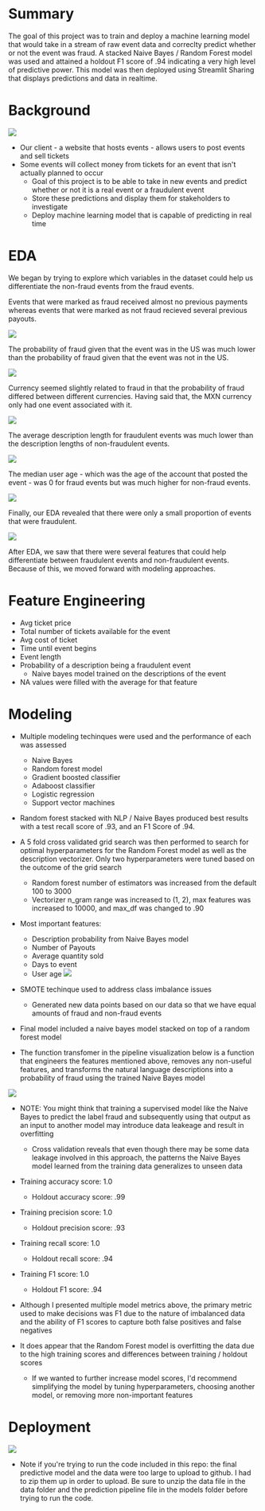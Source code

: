 # Summary
The goal of this project was to train and deploy a machine learning model that would take in a stream of raw event data and correclty predict whether or not the event was fraud. A stacked Naive Bayes / Random Forest model was used and attained a holdout F1 score of .94 indicating a very high level of predictive power. This model was then deployed using Streamlit Sharing that displays predictions and data in realtime.

# Background
![](imgs/example.png)
* Our client - a website that hosts events - allows users to post events and sell tickets
* Some events will collect money from tickets for an event that isn't actually planned to occur
    * Goal of this project is to be able to take in new events and predict whether or not it is a real event or a fraudulent event
    * Store these predictions and display them for stakeholders to investigate
    * Deploy machine learning model that is capable of predicting in real time

# EDA
We began by trying to explore which variables in the dataset could help us differentiate the non-fraud events from the fraud events.

Events that were marked as fraud received almost no previous payments whereas events that were marked as not fraud recieved several previous payouts.

![](imgs/avg_prev_payouts_by_fraud.png)

The probability of fraud given that the event was in the US was much lower than the probability of fraud given that the event was not in the US.

![](imgs/country_fraud.png)

Currency seemed slightly related to fraud in that the probability of fraud differed between different currencies. Having said that, the MXN currency only had one event associated with it.

![](imgs/currency_fraud.png)

The average description length for fraudulent events was much lower than the description lengths of non-fraudulent events.

![](imgs/descrip_len_by_fraud.png)

The median user age - which was the age of the account that posted the event - was 0 for fraud events but was much higher for non-fraud events.

![](imgs/med_by_fraud.png)

Finally, our EDA revealed that there were only a small proportion of events that were fraudulent.

![](imgs/percentage_of_fraud.png)

After EDA, we saw that there were several features that could help differentiate between fraudulent events and non-fraudulent events. Because of this, we moved forward with modeling approaches.

# Feature Engineering
* Avg ticket price
* Total number of tickets available for the event
* Avg cost of ticket
* Time until event begins
* Event length
* Probability of a description being a fraudulent event
    * Naive bayes model trained on the descriptions of the event
* NA values were filled with the average for that feature

# Modeling
* Multiple modeling techinques were used and the performance of each was assessed
    * Naive Bayes
    * Random forest model
    * Gradient boosted classifier
    * Adaboost classifier
    * Logistic regression
    * Support vector machines

* Random forest stacked with NLP / Naive Bayes produced best results with a test recall score of .93, and an F1 Score of .94.

* A 5 fold cross validated grid search was then performed to search for optimal hyperparameters for the Random Forest model as well as the description vectorizer. Only two hyperparameters were tuned based on the outcome of the grid search
    * Random forest number of estimators was increased from the default 100 to 3000
    * Vectorizer n_gram range was increased to (1, 2), max features was increased to 10000, and max_df was changed to .90

* Most important features:
    * Description probability from Naive Bayes model
    * Number of Payouts
    * Average quantity sold
    * Days to event
    * User age
![](imgs/Feature_Importances.png)

* SMOTE techinque used to address class imbalance issues
    * Generated new data points based on our data so that we have equal amounts of fraud and non-fraud events

* Final model included a naive bayes model stacked on top of a random forest model

* The function transfomer in the pipeline visualization below is a function that engineers the features mentioned above, removes any non-useful features, and transforms the natural language descriptions into a probability of fraud using the trained Naive Bayes model

![](imgs/Final_Prediction_Pipeline.png)

* NOTE: You might think that training a supervised model like the Naive Bayes to predict the label fraud and subsequently using that output as an input to another model may introduce data leakeage and result in overfitting
    * Cross validation reveals that even though there may be some data leakage involved in this approach, the patterns the Naive Bayes model learned from the training data generalizes to unseen data

* Training accuracy score: 1.0
    * Holdout accuracy score: .99

* Training precision score: 1.0
    * Holdout precision score: .93

* Training recall score: 1.0
    * Holdout recall score: .94

* Training F1 score: 1.0
    * Holdout F1 score: .94

* Although I presented multiple model metrics above, the primary metric used to make decisions was F1 due to the nature of imbalanced data and the ability of F1 scores to capture both false positives and false negatives

* It does appear that the Random Forest model is overfitting the data due to the high training scores and differences between training / holdout scores
    * If we wanted to further increase model scores, I'd recommend simplifying the model by tuning hyperparameters, choosing another model, or removing more non-important features

# Deployment

![](imgs/Untitled_Diagram.png)

* Note if you're trying to run the code included in this repo: the final predictive model and the data were too large to upload to github. I had to zip them up in order to upload. Be sure to unzip the data file in the data folder and the prediction pipeline file in the models folder before trying to run the code.